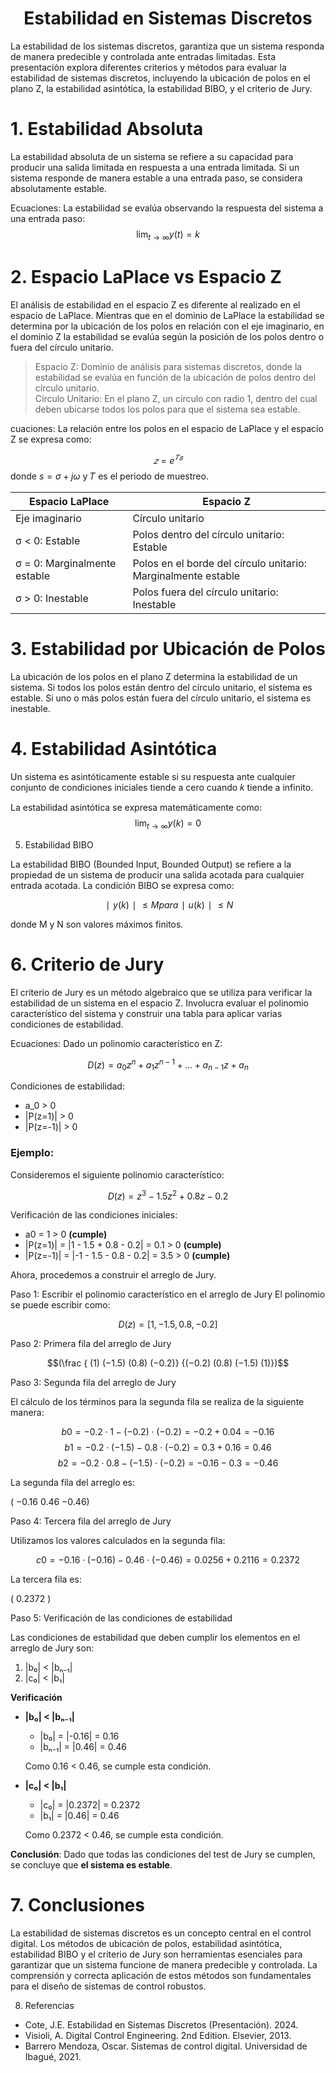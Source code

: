 <h1 align="center"> Estabilidad en Sistemas Discretos </h1>

La estabilidad de los sistemas discretos, garantiza que un sistema responda de manera predecible y controlada ante entradas limitadas. Esta presentación explora diferentes criterios y métodos para evaluar la estabilidad de sistemas discretos, incluyendo la ubicación de polos en el plano Z, la estabilidad asintótica, la estabilidad BIBO, y el criterio de Jury.

# 1. Estabilidad Absoluta

La estabilidad absoluta de un sistema se refiere a su capacidad para producir una salida limitada en respuesta a una entrada limitada. Si un sistema responde de manera estable a una entrada paso, se considera absolutamente estable.

Ecuaciones: La estabilidad se evalúa observando la respuesta del sistema a una entrada paso:
$$\lim_{t \to \infty} y(t) = k$$

# 2. Espacio LaPlace vs Espacio Z

El análisis de estabilidad en el espacio Z es diferente al realizado en el espacio de LaPlace. Mientras que en el dominio de LaPlace la estabilidad se determina por la ubicación de los polos en relación con el eje imaginario, en el dominio Z la estabilidad se evalúa según la posición de los polos dentro o fuera del círculo unitario.<br>
>Espacio Z: Dominio de análisis para sistemas discretos, donde la estabilidad se evalúa en función de la ubicación de polos dentro del círculo unitario.<br>
>Círculo Unitario: En el plano Z, un círculo con radio 1, dentro del cual deben ubicarse todos los polos para que el sistema sea estable.

cuaciones: La relación entre los polos en el espacio de LaPlace y el espacio Z se expresa como:

$$𝑧=e^{𝑇𝑠}$$
donde $s=σ+jω$ y 𝑇 es el periodo de muestreo.

| Espacio LaPlace | Espacio Z                                 |
|----------------|------------------------------------------|
| Eje imaginario  | Círculo unitario                          |
| σ < 0: Estable  | Polos dentro del círculo unitario: Estable |
| σ = 0: Marginalmente estable | Polos en el borde del círculo unitario: Marginalmente estable |
| σ > 0: Inestable | Polos fuera del círculo unitario: Inestable |

# 3. Estabilidad por Ubicación de Polos

La ubicación de los polos en el plano Z determina la estabilidad de un sistema. Si todos los polos están dentro del círculo unitario, el sistema es estable. Si uno o más polos están fuera del círculo unitario, el sistema es inestable.

# 4. Estabilidad Asintótica
Un sistema es asintóticamente estable si su respuesta ante cualquier conjunto de condiciones iniciales tiende a cero cuando 𝑘 tiende a infinito.

La estabilidad asintótica se expresa matemáticamente como:
$$\lim_{t \to \infty} y(k)=0$$

5. Estabilidad BIBO

La estabilidad BIBO (Bounded Input, Bounded Output) se refiere a la propiedad de un sistema de producir una salida acotada para cualquier entrada acotada.
La condición BIBO se expresa como:

$$∣y(k)∣ ≤ M para ∣u(k)∣ ≤ N$$

donde M y N son valores máximos finitos.

# 6. Criterio de Jury

El criterio de Jury es un método algebraico que se utiliza para verificar la estabilidad de un sistema en el espacio Z. Involucra evaluar el polinomio característico del sistema y construir una tabla para aplicar varias condiciones de estabilidad.

Ecuaciones: Dado un polinomio característico en Z:

$$D(z) = a_0 z^n + a_1 z^{n-1} + ... + a_{n-1}z + a_n$$

Condiciones de estabilidad:
* a_0 > 0
* |P(z=1)| > 0
* |P(z=-1)| > 0

### Ejemplo:

Consideremos el siguiente polinomio característico:

$$D(z) = z^3 - 1.5z^2 + 0.8z - 0.2$$

Verificación de las condiciones iniciales:

- a0 = 1 > 0 **(cumple)**
- |P(z=1)| = |1 - 1.5 + 0.8 - 0.2| = 0.1 > 0 **(cumple)**
- |P(z=-1)| = |-1 - 1.5 - 0.8 - 0.2| = 3.5 > 0 **(cumple)**

Ahora, procedemos a construir el arreglo de Jury.

Paso 1: Escribir el polinomio característico en el arreglo de Jury
El polinomio se puede escribir como:

$$D(z)=[1,−1.5,0.8,−0.2]$$

Paso 2: Primera fila del arreglo de Jury

$$(\frac { (1​) (−1.5) (0.8) (​−0.2)} {(−0.2) (0.8)​ (−1.5) (1)}​)$$

Paso 3: Segunda fila del arreglo de Jury

El cálculo de los términos para la segunda fila se realiza de la siguiente manera:

$$b0 =−0.2⋅1−(−0.2)⋅(−0.2)=−0.2+0.04=−0.16$$
$$b1 =−0.2⋅(−1.5)−0.8⋅(−0.2)=0.3+0.16=0.46$$
$$b2 =−0.2⋅0.8−(−1.5)⋅(−0.2)=−0.16−0.3=−0.46$$

La segunda fila del arreglo es:

( −0.16 0.46 −0.46)

Paso 4: Tercera fila del arreglo de Jury

Utilizamos los valores calculados en la segunda fila:

$$c0 =−0.16⋅(−0.16)−0.46⋅(−0.46)=0.0256+0.2116=0.2372$$

La tercera fila es:

( 0.2372 )

Paso 5: Verificación de las condiciones de estabilidad

Las condiciones de estabilidad que deben cumplir los elementos en el arreglo de Jury son:

1.  |b₀| < |bₙ₋₁|
2.  |c₀| < |b₁|

**Verificación**

* **|b₀| < |bₙ₋₁|**
    * |b₀| = |-0.16| = 0.16
    * |bₙ₋₁| = |0.46| = 0.46
  
   Como 0.16 < 0.46, se cumple esta condición.

* **|c₀| < |b₁|**
    * |c₀| = |0.2372| = 0.2372
    * |b₁| = |0.46| = 0.46
  
   Como 0.2372 < 0.46, se cumple esta condición.

**Conclusión**: Dado que todas las condiciones del test de Jury se cumplen, se concluye que **el sistema es estable**.

# 7. Conclusiones

La estabilidad de sistemas discretos es un concepto central en el control digital. Los métodos de ubicación de polos, estabilidad asintótica, estabilidad BIBO y el criterio de Jury son herramientas esenciales para garantizar que un sistema funcione de manera predecible y controlada. La comprensión y correcta aplicación de estos métodos son fundamentales para el diseño de sistemas de control robustos.

8. Referencias

- Cote, J.E. Estabilidad en Sistemas Discretos (Presentación). 2024.
- Visioli, A. Digital Control Engineering. 2nd Edition. Elsevier, 2013.
- Barrero Mendoza, Oscar. Sistemas de control digital. Universidad de Ibagué, 2021.


<br>